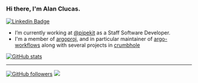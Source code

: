 ### Hi there, I'm Alan Clucas.

[![Linkedin Badge](https://img.shields.io/badge/alanclucas-0077b5?style=flat-square&logo=Linkedin&logoColor=white&labelColor=0077b5&link=https://www.linkedin.com/in/alanclucas/)](https://www.linkedin.com/in/alanclucas/)

- I’m currently working at [@pipekit](https://pipekit.io) as a Staff Software Developer.
- I'm a member of [argoproj](https://argoproj.github.io/), and in particular maintainer of [argo-workflows](https://github.com/argoproj/argo-workflows) along with several projects in [crumbhole](https://github.com/crumbhole)

[![GitHub stats](https://github-readme-stats.vercel.app/api?username=Joibel&show_icons=true)](https://github.com/Joibel)

----------------
[![GitHub followers](https://img.shields.io/github/followers/Joibel?label=Follow&maxAge=3600&style=flat-square&logo=Github&labelColor=000000&color=000000)](https://github.com/Joibel?tab=followers)
![](https://komarev.com/ghpvc/?username=Joibel&style=flat-square&color=595959)
